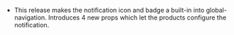 - This release makes the notification icon and badge a built-in into global-navigation. Introduces 4 new props which let the products configure the notification.